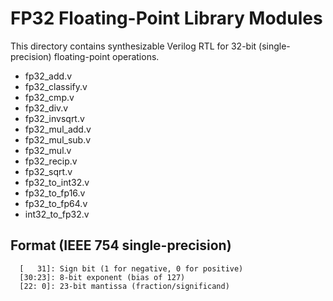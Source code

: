 # FP32 Floating-Point Library Modules

This directory contains synthesizable Verilog RTL for 32-bit (single-precision) floating-point operations.

* fp32_add.v
* fp32_classify.v
* fp32_cmp.v
* fp32_div.v
* fp32_invsqrt.v
* fp32_mul_add.v
* fp32_mul_sub.v
* fp32_mul.v
* fp32_recip.v
* fp32_sqrt.v
* fp32_to_int32.v
* fp32_to_fp16.v
* fp32_to_fp64.v
* int32_to_fp32.v

## Format (IEEE 754 single-precision)

```text
  [   31]: Sign bit (1 for negative, 0 for positive)
  [30:23]: 8-bit exponent (bias of 127)
  [22: 0]: 23-bit mantissa (fraction/significand)
```
